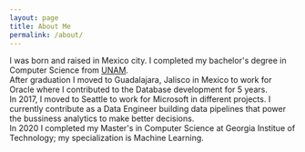 ```yaml
---
layout: page
title: About Me
permalink: /about/
---
```


I was born and raised in Mexico city. I completed my bachelor's degree in Computer Science from [UNAM](http://www.fciencias.unam.mx/licenciatura/resumen/104/1556).  
After graduation I moved to Guadalajara, Jalisco in Mexico to work for Oracle where I contributed to the Database development for 5 years.  
In 2017, I moved to Seattle to work for Microsoft in different projects.  I currently contribute as a Data Engineer building data pipelines that power the bussiness analytics to make better decisions.  
In 2020 I completed my Master's in Computer Science at Georgia Institue of Technology; my specialization is Machine Learning.